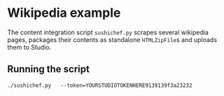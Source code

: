 Wikipedia example
=================

The content integration script `sushichef.py` scrapes several wikipedia pages,
packages their contents as standalone `HTMLZipFile`s and uploads them to Studio.


## Running the script

    ./sushichef.py   --token=YOURSTUDIOTOKENHERE9139139f3a23232
